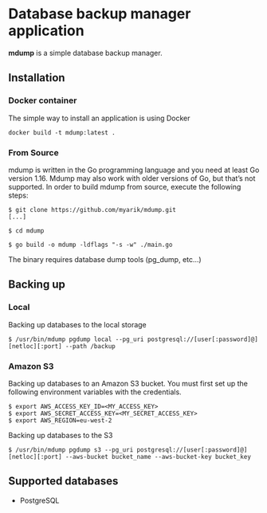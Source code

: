 # Database backup manager application

**mdump** is a simple database backup manager. 

## Installation

### Docker container

The simple way to install an application is using Docker

```shell
docker build -t mdump:latest .
```

### From Source

mdump is written in the Go programming language and you need at least Go version 1.16. Mdump may also work with older versions of Go, but that’s not supported. 
In order to build mdump from source, execute the following steps:

```shell
$ git clone https://github.com/myarik/mdump.git
[...]

$ cd mdump

$ go build -o mdump -ldflags "-s -w" ./main.go
```

The binary requires database dump tools (pg_dump, etc...)

## Backing up

### Local 

Backing up databases to the local storage

```shell
$ /usr/bin/mdump pgdump local --pg_uri postgresql://[user[:password]@][netloc][:port] --path /backup
```

### Amazon S3

Backing up databases to an Amazon S3 bucket. You must first set up the following environment variables with the credentials.

```shell
$ export AWS_ACCESS_KEY_ID=<MY_ACCESS_KEY>
$ export AWS_SECRET_ACCESS_KEY=<MY_SECRET_ACCESS_KEY>
$ export AWS_REGION=eu-west-2 
```

Backing up databases to the S3

```shell
$ /usr/bin/mdump pgdump s3 --pg_uri postgresql://[user[:password]@][netloc][:port] --aws-bucket bucket_name --aws-bucket-key bucket_key
```

## Supported databases

- PostgreSQL